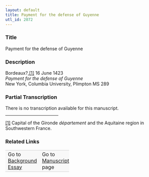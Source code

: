 ```yaml
---  
layout: default  
title: Payment for the defense of Guyenne  
utl_id: 2072
---
```


### Title

Payment for the defense of Guyenne


### Description

<p>Bordeaux?,<a href="#_ftn1" name="_ftnref1" title="" id="_ftnref1">[1]</a> 16 June 1423<br /><em>Payment for the defense of Guyenne</em><br />
New York, Columbia University, Plimpton MS 289</p>



### Partial Transcription

<p>There is no transcription available for this manuscript.</p>
<div>
<hr align="left" size="1" width="33%" /><div id="ftn1"><a href="#_ftnref1" name="_ftn1" title="" id="_ftn1">[1]</a> Capital of the Gironde <em>département</em> and the Aquitaine region in Southwestern France.</div>
</div>



### Related Links

<table border="0.5" cellpadding="1" cellspacing="1" style="width: 200px; background-color:#F8F8F8;">
    <tbody style="border-color:#ccc">
        <tr style="border-color:#ccc">
            <td>Go to <a href="https://centerfordigitalhumanities.github.io/Newberry-French-paleography/essay/2072" target="_blank">Background Essay</a></td>
            <td>Go to <a href="https://centerfordigitalhumanities.github.io/Newberry-French-paleography/www/record.html?id=2072" target="_blank">Manuscript</a> page</td>
        </tr>
    </tbody>
</table>
